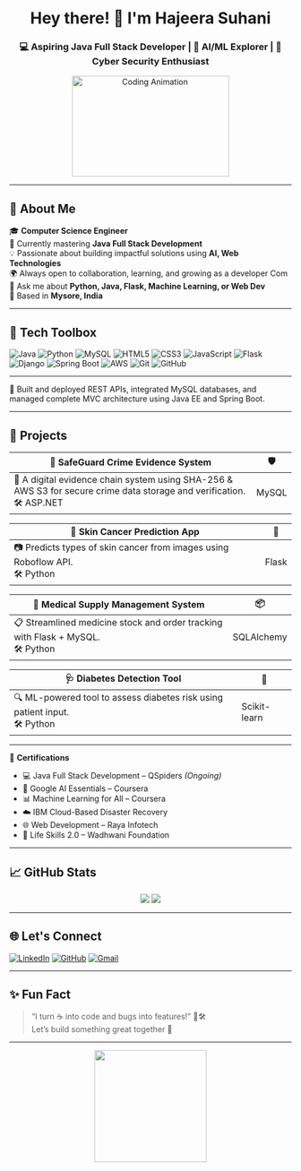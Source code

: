 <h1 align="center">Hey there! 👋 I'm Hajeera Suhani</h1>
<h3 align="center">💻 Aspiring Java Full Stack Developer | 🤖 AI/ML Explorer | 🔐 Cyber Security Enthusiast</h3>

<p align="center">
  <img src="https://media.giphy.com/media/qgQUggAC3Pfv687qPC/giphy.gif" width="280" height="180" alt="Coding Animation"/>
</p>

---

## 🚀 About Me

🎓 **Computer Science Engineer**                                     
🌱 Currently mastering **Java Full Stack Development**  
💡 Passionate about building impactful solutions using **AI, Web Technologies**  
🌍 Always open to collaboration, learning, and growing as a developer Com  
💬 Ask me about **Python, Java, Flask, Machine Learning, or Web Dev**  
📍 Based in **Mysore, India**

---

## 🧰 Tech Toolbox

![Java](https://img.shields.io/badge/-Java-ED8B00?style=flat-square&logo=java&logoColor=white)
![Python](https://img.shields.io/badge/-Python-3776AB?style=flat-square&logo=python&logoColor=white)
![MySQL](https://img.shields.io/badge/-MySQL-4479A1?style=flat-square&logo=mysql&logoColor=white)
![HTML5](https://img.shields.io/badge/-HTML5-E34F26?style=flat-square&logo=html5&logoColor=white)
![CSS3](https://img.shields.io/badge/-CSS3-1572B6?style=flat-square&logo=css3)
![JavaScript](https://img.shields.io/badge/-JavaScript-F7DF1E?style=flat-square&logo=javascript&logoColor=black)
![Flask](https://img.shields.io/badge/-Flask-000000?style=flat-square&logo=flask&logoColor=white)
![Django](https://img.shields.io/badge/-Django-092E20?style=flat-square&logo=django)
![Spring Boot](https://img.shields.io/badge/-SpringBoot-6DB33F?style=flat-square&logo=spring-boot)
![AWS](https://img.shields.io/badge/-AWS_S3-FF9900?style=flat-square&logo=amazon-aws&logoColor=white)
![Git](https://img.shields.io/badge/-Git-F05032?style=flat-square&logo=git&logoColor=white)
![GitHub](https://img.shields.io/badge/-GitHub-181717?style=flat-square&logo=github)

---

🌟 Built and deployed REST APIs, integrated MySQL databases, and managed complete MVC architecture using Java EE and Spring Boot.

---

## 📂 Projects

| 🔐 SafeGuard Crime Evidence System | 🛡️ |
|----------------------------------|------------------------------|
| 💬 A digital evidence chain system using SHA-256 & AWS S3 for secure crime data storage and verification. <br> 🛠️ ASP.NET | MySQL | Encryption | Cloud |

| 🧠 Skin Cancer Prediction App | 🧬 |
|-----------------------------|----------------------------------|
| 📷 Predicts types of skin cancer from images using Roboflow API.<br> 🛠️ Python | Flask | HTML/CSS |

| 💊 Medical Supply Management System | 📦 |
|---------------------------|----------------------------------|
| 📋 Streamlined medicine stock and order tracking with Flask + MySQL.<br> 🛠️ Python | SQLAlchemy | Bootstrap |

| 🩺 Diabetes Detection Tool | 🧪 |
|---------------------------|----------------------------------|
| 🔍 ML-powered tool to assess diabetes risk using patient input.<br> 🛠️ Python | Scikit-learn | Flask UI |

---

📜 **Certifications**  
- 💻 Java Full Stack Development – QSpiders *(Ongoing)*  
- 🤖 Google AI Essentials – Coursera  
- 📊 Machine Learning for All – Coursera  
- ☁️ IBM Cloud-Based Disaster Recovery  
- 🌐 Web Development – Raya Infotech  
- 💼 Life Skills 2.0 – Wadhwani Foundation

---

## 📈 GitHub Stats

<p align="center">
  <img src="https://github-readme-streak-stats.herokuapp.com/?user=hajira25&theme=tokyonight" />
  <img src="https://github-readme-stats.vercel.app/api/top-langs/?username=hajira25&layout=compact&theme=tokyonight" />
</p>

---

## 🌐 Let's Connect

[![LinkedIn](https://img.shields.io/badge/-LinkedIn-0077B5?style=for-the-badge&logo=linkedin&logoColor=white)](https://linkedin.com/in/hajeera-suhani)
[![GitHub](https://img.shields.io/badge/-GitHub-black?style=for-the-badge&logo=github&logoColor=white)](https://github.com/hajira25)
[![Gmail](https://img.shields.io/badge/-Gmail-D14836?style=for-the-badge&logo=gmail&logoColor=white)](mailto:hajirashariff25@gmail.com)

---

## ✨ Fun Fact

> “I turn ☕ into code and bugs into features!” 🐞🛠️  
> Let’s build something great together 🚀

---

<p align="center">
  <img src="https://media.giphy.com/media/26tn33aiTi1jkl6H6/giphy.gif" width="200"/>
</p>
